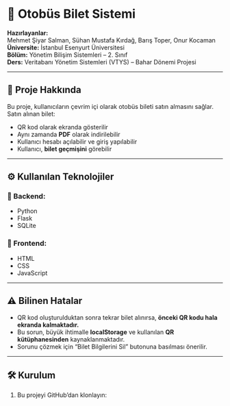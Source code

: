 # 🚌 Otobüs Bilet Sistemi

**Hazırlayanlar:**  
Mehmet Şiyar Salman, Sühan Mustafa Kırdağ, Barış Toper, Onur Kocaman  
**Üniversite:** İstanbul Esenyurt Üniversitesi  
**Bölüm:** Yönetim Bilişim Sistemleri – 2. Sınıf  
**Ders:** Veritabanı Yönetim Sistemleri (VTYS) – Bahar Dönemi Projesi  

---

## 📌 Proje Hakkında

Bu proje, kullanıcıların çevrim içi olarak otobüs bileti satın almasını sağlar. Satın alınan bilet:
- QR kod olarak ekranda gösterilir  
- Aynı zamanda **PDF** olarak indirilebilir  
- Kullanıcı hesabı açılabilir ve giriş yapılabilir  
- Kullanıcı, **bilet geçmişini** görebilir  

---

## ⚙️ Kullanılan Teknolojiler

### 🔹 Backend:
- Python  
- Flask  
- SQLite

### 🔹 Frontend:
- HTML  
- CSS  
- JavaScript

---

## ⚠️ Bilinen Hatalar

- QR kod oluşturulduktan sonra tekrar bilet alınırsa, **önceki QR kodu hala ekranda kalmaktadır.**  
- Bu sorun, büyük ihtimalle **localStorage** ve kullanılan **QR kütüphanesinden** kaynaklanmaktadır.  
- Sorunu çözmek için “Bilet Bilgilerini Sil” butonuna basılması önerilir.  

---

## 🛠️ Kurulum

1. Bu projeyi GitHub’dan klonlayın:
